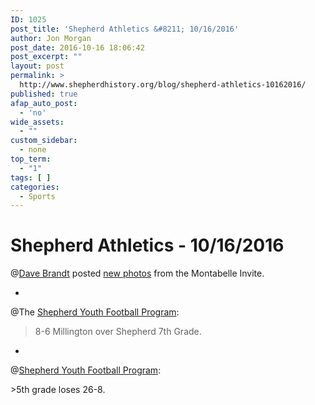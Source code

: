 ```yaml
---
ID: 1025
post_title: 'Shepherd Athletics &#8211; 10/16/2016'
author: Jon Morgan
post_date: 2016-10-16 18:06:42
post_excerpt: ""
layout: post
permalink: >
  http://www.shepherdhistory.org/blog/shepherd-athletics-10162016/
published: true
afap_auto_post:
  - 'no'
wide_assets:
  - ""
custom_sidebar:
  - none
top_term:
  - "1"
tags: [ ]
categories:
  - Sports
---
```

# Shepherd Athletics - 10/16/2016

@[Dave Brandt](http://www.shepherdhistory.org/business-directory/name/dave-brandt/) posted [new photos](https://www.facebook.com/media/set/?set=a.10157558604055514.1073742023.760045513&amp;type=3) from the Montabelle Invite.

-

@The [Shepherd Youth Football Program](http://www.shepherdhistory.org/business-directory/name/shepherd-youth-football-program/):

> 8-6 Millington over Shepherd 7th Grade.

-

@[Shepherd Youth Football Program](http://www.shepherdhistory.org/business-directory/name/shepherd-youth-football-program/):

&gt;5th grade loses 26-8.